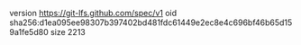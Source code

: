 version https://git-lfs.github.com/spec/v1
oid sha256:d1ea095ee98307b397402bd481fdc61449e2ec8e4c696bf46b65d159a1fe5d80
size 2213
